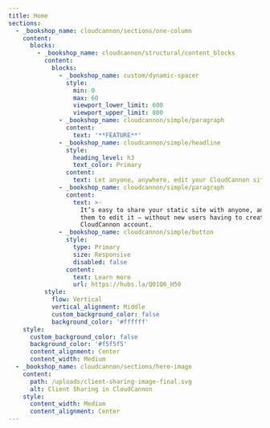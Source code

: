 ```yaml
---
title: Home
sections:
  - _bookshop_name: cloudcannon/sections/one-column
    content:
      blocks:
        - _bookshop_name: cloudcannon/structural/content_blocks
          content:
            blocks:
              - _bookshop_name: custom/dynamic-spacer
                style:
                  min: 0
                  max: 60
                  viewport_lower_limit: 600
                  viewport_upper_limit: 800
              - _bookshop_name: cloudcannon/simple/paragraph
                content:
                  text: '**FEATURE**'
              - _bookshop_name: cloudcannon/simple/headline
                style:
                  heading_level: h3
                  text_color: Primary
                content:
                  text: Let anyone, anywhere, edit your CloudCannon sites
              - _bookshop_name: cloudcannon/simple/paragraph
                content:
                  text: >-
                    It’s easy to share your static site with anyone, and allow
                    them to edit it — without new users having to create a
                    CloudCannon account.
              - _bookshop_name: cloudcannon/simple/button
                style:
                  type: Primary
                  size: Responsive
                  disabled: false
                content:
                  text: Learn more
                  url: https://hubs.la/Q01Q6_H50
          style:
            flow: Vertical
            vertical_alignment: Middle
            custom_background_color: false
            background_color: '#ffffff'
    style:
      custom_background_color: false
      background_color: '#f5f5f5'
      content_alignment: Center
      content_width: Medium
  - _bookshop_name: cloudcannon/sections/hero-image
    content:
      path: /uploads/client-sharing-image-final.svg
      alt: Client Sharing in CloudCannon
    style:
      content_width: Medium
      content_alignment: Center
---
```

